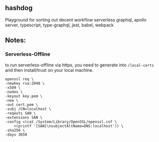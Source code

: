 ## hashdog

Playground for sorting out decent workflow serverless graphql, apollo server, typescript, type-graphql, jest, babel, webpack

## Notes:

### Serverless-Offline

to run serverless-offline via https, you need to generate into `/local-certs` and then install/trust on your local machine.

```
openssl req \
-newkey rsa:2048 \
-x509 \
-nodes \
-keyout key.pem \
-new \
-out cert.pem \
-subj /CN=localhost \
-reqexts SAN \
-extensions SAN \
-config <(cat /System/Library/OpenSSL/openssl.cnf \
    <(printf '[SAN]\nsubjectAltName=DNS:localhost')) \
-sha256 \
-days 3650
```
